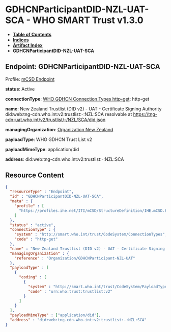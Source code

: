 # GDHCNParticipantDID-NZL-UAT-SCA - WHO SMART Trust v1.3.0

* [**Table of Contents**](toc.md)
* [**Indices**](indices.md)
* [**Artifact Index**](artifacts.md)
* **GDHCNParticipantDID-NZL-UAT-SCA**

## Endpoint: GDHCNParticipantDID-NZL-UAT-SCA

Profile: [mCSD Endpoint](https://profiles.ihe.net/ITI/mCSD/4.0.0/StructureDefinition-IHE.mCSD.Endpoint.html)

**status**: Active

**connectionType**: [WHO GDHCN Connection Types http-get](CodeSystem-ConnectionTypes.md#ConnectionTypes-http-get): http-get

**name**: New Zealand Trustlist (DID v2) - UAT - Certificate Signing Authority did:web:tng-cdn.who.int:v2:trustlist:-:NZL:SCA resolvable at https://tng-cdn-uat.who.int/v2/trustlist/-/NZL/SCA/did.json

**managingOrganization**: [Organization New Zealand](Organization-GDHCNParticipant-NZL-UAT.md)

**payloadType**: WHO GDHCN Trust List v2

**payloadMimeType**: application/did

**address**: did:web:tng-cdn.who.int:v2:trustlist:-:NZL:SCA



## Resource Content

```json
{
  "resourceType" : "Endpoint",
  "id" : "GDHCNParticipantDID-NZL-UAT-SCA",
  "meta" : {
    "profile" : [
      "https://profiles.ihe.net/ITI/mCSD/StructureDefinition/IHE.mCSD.Endpoint"
    ]
  },
  "status" : "active",
  "connectionType" : {
    "system" : "http://smart.who.int/trust/CodeSystem/ConnectionTypes",
    "code" : "http-get"
  },
  "name" : "New Zealand Trustlist (DID v2) - UAT - Certificate Signing Authority\ndid:web:tng-cdn.who.int:v2:trustlist:-:NZL:SCA\nresolvable at https://tng-cdn-uat.who.int/v2/trustlist/-/NZL/SCA/did.json",
  "managingOrganization" : {
    "reference" : "Organization/GDHCNParticipant-NZL-UAT"
  },
  "payloadType" : [
    {
      "coding" : [
        {
          "system" : "http://smart.who.int/trust/CodeSystem/PayloadTypes",
          "code" : "urn:who:trust:trustlist:v2"
        }
      ]
    }
  ],
  "payloadMimeType" : ["application/did"],
  "address" : "did:web:tng-cdn.who.int:v2:trustlist:-:NZL:SCA"
}

```
